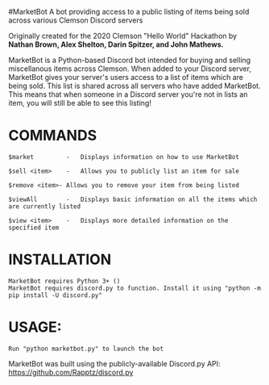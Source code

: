 #MarketBot
A bot providing access to a public listing of items being sold across various Clemson Discord servers


Originally created for the 2020 Clemson "Hello World" Hackathon by **Nathan Brown, Alex Shelton, Darin Spitzer, and John Mathews.**

MarketBot is a Python-based Discord bot intended for buying and selling miscellanous items across Clemson.
When added to your Discord server, MarketBot gives your server's users access to a list of items which are being sold.
This list is shared across all servers who have added MarketBot. This means that when someone in a Discord server you're not in lists an item, you will still be able to see this listing!

# COMMANDS
	$market			-	Displays information on how to use MarketBot
  
	$sell <item>	-	Allows you to publicly list an item for sale
  
	$remove <item>-	Allows you to remove your item from being listed
  
	$viewAll		-	Displays basic information on all the items which are currently listed
  
	$view <item>	-	Displays more detailed information on the specified item

# INSTALLATION
	MarketBot requires Python 3+ ()
	MarketBot requires discord.py to function. Install it using "python -m pip install -U discord.py"

# USAGE:
	Run "python marketbot.py" to launch the bot

MarketBot was built using the publicly-available Discord.py API:
https://github.com/Rapptz/discord.py
